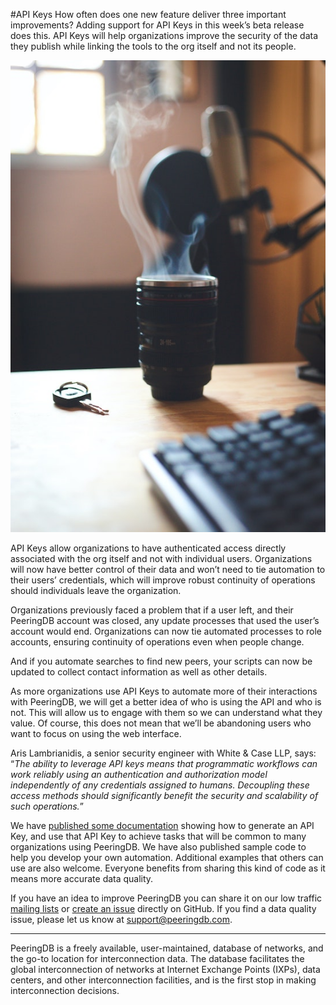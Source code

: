 #API Keys
How often does one new feature deliver three important improvements? Adding support for API Keys in this week’s beta release does this. API Keys will help organizations improve the security of the data they publish while linking the tools to the org itself and not its people.

![[Key and Keyboard by Everardo Sanchez on Unsplash]](images/key-keyboard-coffee-everardo-sanchez-550x824.jpg)

API Keys allow organizations to have authenticated access directly associated with the org itself and not with individual users. Organizations will now have better control of their data and won’t need to tie automation to their users’ credentials, which will improve robust continuity of operations should individuals leave the organization.

Organizations previously faced a problem that if a user left, and their PeeringDB account was closed, any update processes that used the user’s account would end. Organizations can now tie automated processes to role accounts, ensuring continuity of operations even when people change.

And if you automate searches to find new peers, your scripts can now be updated to collect contact information as well as other details.

As more organizations use API Keys to automate more of their interactions with PeeringDB, we will get a better idea of who is using the API and who is not. This will allow us to engage with them so we can understand what they value. Of course, this does not mean that we’ll be abandoning users who want to focus on using the web interface. 

Aris Lambrianidis, a senior security engineer with White & Case LLP, says: “*The ability to leverage API keys means that programmatic workflows can work reliably using an authentication and authorization model independently of any credentials assigned to humans. Decoupling these access methods should significantly benefit the security and scalability of such operations.*” 

We have [published some documentation](https://github.com/peeringdb/peeringdb/blob/master/docs/api_keys.md) showing how to generate an API Key, and use that API Key to achieve tasks that will be common to many organizations using PeeringDB. We have also published sample code to help you develop your own automation. Additional examples that others can use are also welcome. Everyone benefits from sharing this kind of code as it means more accurate data quality. 

If you have an idea to improve PeeringDB you can share it on our low traffic [mailing lists](https://docs.peeringdb.com/#mailing-lists) or [create an issue](https://github.com/peeringdb/peeringdb/issues) directly on GitHub. If you find a data quality issue, please let us know at support@peeringdb.com. 

***

PeeringDB is a freely available, user-maintained, database of networks, and the go-to location for interconnection data. The database facilitates the global interconnection of networks at Internet Exchange Points (IXPs), data centers, and other interconnection facilities, and is the first stop in making interconnection decisions.
